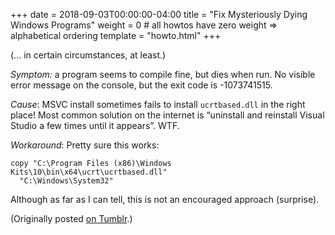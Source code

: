 +++
date = 2018-09-03T00:00:00-04:00
title = "Fix Mysteriously Dying Windows Programs"
weight = 0 # all howtos have zero weight => alphabetical ordering
template = "howto.html"
+++

(… in certain circumstances, at least.)

*Symptom:* a program seems to compile fine, but dies when run. No visible
 error message on the console, but the exit code is -1073741515.

*Cause*: MSVC install sometimes fails to install `ucrtbased.dll` in the right
place! Most common solution on the internet is “uninstall and reinstall Visual
Studio a few times until it appears”. WTF.

*Workaround*: Pretty sure this works:

```
copy "C:\Program Files (x86)\Windows Kits\10\bin\x64\ucrt\ucrtbased.dll"
  "C:\Windows\System32"
```

Although as far as I can tell, this is not an encouraged approach (surprise).

(Originally posted
[on Tumblr](http://pkgw.tumblr.com/post/177716510051/absolutely-bananas-msvc-problem).)
